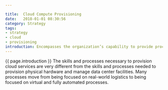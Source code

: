 ```yaml
---

title:  Cloud Compute Provisioning
date:   2018-01-01 08:30:56
category: Strategy
tags:
- strategy
- cloud
- provisioning
introduction: Encompasses the organization’s capability to provide processing and memory in support of enterprise applications.
---
```


{{ page.introduction }}
The skills and processes necessary to provision cloud services are very different from the skills and processes needed to provision physical hardware and manage data center facilities. Many processes move from being focused on real-world logistics to being focused on virtual and fully automated processes.